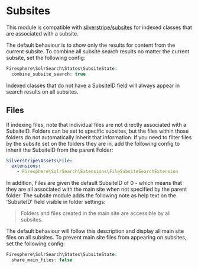 # Subsites

This module is compatible with [silverstripe/subsites](https://github.com/silverstripe/silverstripe-subsites) for indexed classes that are associated with a subsite.

The default behaviour is to show only the results for content from the current subsite. To combine all subsite search results no matter the current subsite, set the following config:

``` php
Firesphere\SolrSearch\States\SubsiteState:
  combine_subsite_search: true
```

Indexed classes that do not have a SubsiteID field will always appear in search results on all subsites.

## Files

If indexing files, note that individual files are not directly associated with a SubsiteID. Folders can be set to specific subsites, but the files within those folders do not automatically inherit that information. If you need to filter files by the subsite set on the folders they are in, add the following config to inherit the SubsiteID from the parent Folder:

``` yml
Silverstripe\Assets\File:
  extensions:
    - Firesphere\SolrSearch\Extensions\FileSubsiteSearchExtension
```

In addition, Files are given the default SubsiteID of 0 - which means that they are all associated with the main site when not specified by the parent folder. The subsite module adds the following note as help text on the 'SubsiteID' field visible in folder settings: 
> Folders and files created in the main site are accessible by all subsites.

The default behaviour will follow this description and display all main site files on all subsites. To prevent main site files from appearing on subsites, set the following config:

``` php
Firesphere\SolrSearch\States\SubsiteState:
  share_main_files: false
```
